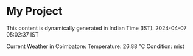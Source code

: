 # My Project

This content is dynamically generated in Indian Time (IST): 2024-04-07 05:02:37 IST


Current Weather in Coimbatore:
Temperature: 26.88 °C
Condition: mist
